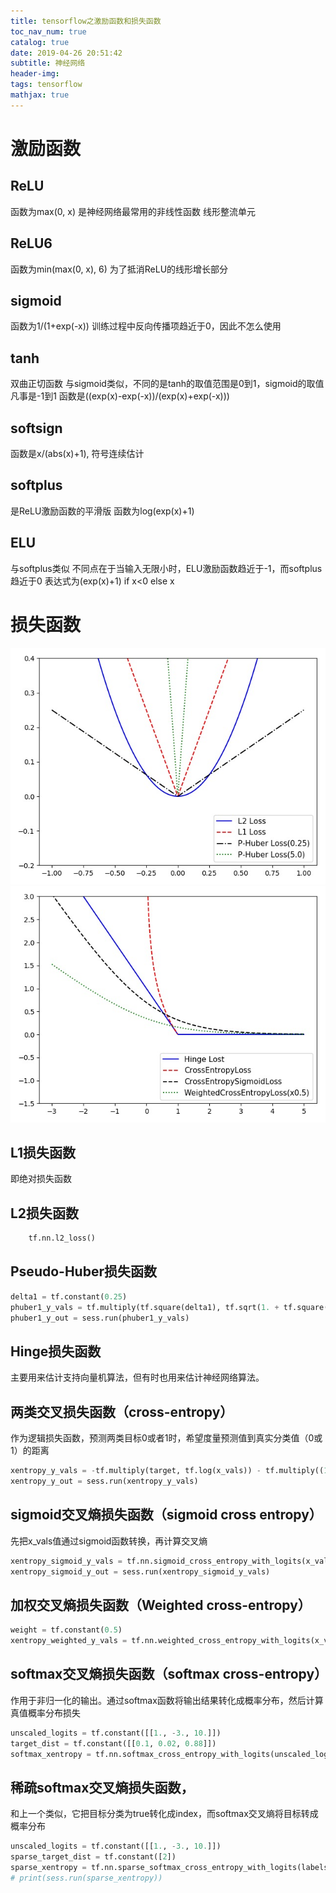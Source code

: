 ```yaml
---
title: tensorflow之激励函数和损失函数
toc_nav_num: true
catalog: true
date: 2019-04-26 20:51:42
subtitle: 神经网络
header-img:
tags: tensorflow
mathjax: true
---
```


# 激励函数

## ReLU
函数为max(0, x)
是神经网络最常用的非线性函数
线形整流单元

## ReLU6
函数为min(max(0, x), 6)
为了抵消ReLU的线形增长部分

## sigmoid
函数为1/(1+exp(-x))
训练过程中反向传播项趋近于0，因此不怎么使用

## tanh
双曲正切函数
与sigmoid类似，不同的是tanh的取值范围是0到1，sigmoid的取值凡事是-1到1
函数是((exp(x)-exp(-x))/(exp(x)+exp(-x)))

## softsign
函数是x/(abs(x)+1), 符号连续估计

## softplus
是ReLU激励函数的平滑版
函数为log(exp(x)+1)

## ELU
与softplus类似
不同点在于当输入无限小时，ELU激励函数趋近于-1，而softplus趋近于0
表达式为(exp(x)+1) if x<0 else x


# 损失函数
![](/img/article/funclost.png)
![](/img/article/funclost2.png)

## L1损失函数
即绝对损失函数

## L2损失函数
```python
	tf.nn.l2_loss()
```

## Pseudo-Huber损失函数
```python
delta1 = tf.constant(0.25)
phuber1_y_vals = tf.multiply(tf.square(delta1), tf.sqrt(1. + tf.square((target - x_vals)/delta1) - 1.))
phuber1_y_out = sess.run(phuber1_y_vals)
``` 

## Hinge损失函数
主要用来估计支持向量机算法，但有时也用来估计神经网络算法。

## 两类交叉损失函数（cross-entropy）
作为逻辑损失函数，预测两类目标0或者1时，希望度量预测值到真实分类值（0或1）的距离
```python
xentropy_y_vals = -tf.multiply(target, tf.log(x_vals)) - tf.multiply((1. - target), tf.log(1. - x_vals))
xentropy_y_out = sess.run(xentropy_y_vals)
``` 

## sigmoid交叉熵损失函数（sigmoid cross entropy）
先把x_vals值通过sigmoid函数转换，再计算交叉熵
```python
xentropy_sigmoid_y_vals = tf.nn.sigmoid_cross_entropy_with_logits(x_vals, targets)
xentropy_sigmoid_y_out = sess.run(xentropy_sigmoid_y_vals)
``` 

## 加权交叉熵损失函数（Weighted cross-entropy）
```python
weight = tf.constant(0.5)
xentropy_weighted_y_vals = tf.nn.weighted_cross_entropy_with_logits(x_vals, targets, weight)
``` 

## softmax交叉熵损失函数（softmax cross-entropy）
作用于非归一化的输出。通过softmax函数将输出结果转化成概率分布，然后计算真值概率分布损失
```python
unscaled_logits = tf.constant([[1., -3., 10.]])
target_dist = tf.constant([[0.1, 0.02, 0.88]])
softmax_xentropy = tf.nn.softmax_cross_entropy_with_logits(unscaled_logits, target_dist)
``` 

## 稀疏softmax交叉熵损失函数，
和上一个类似，它把目标分类为true转化成index，而softmax交叉熵将目标转成概率分布
```python
unscaled_logits = tf.constant([[1., -3., 10.]])
sparse_target_dist = tf.constant([2])
sparse_xentropy = tf.nn.sparse_softmax_cross_entropy_with_logits(labels=sparse_target_dist, logits=unscaled_logits)
# print(sess.run(sparse_xentropy))
``` 